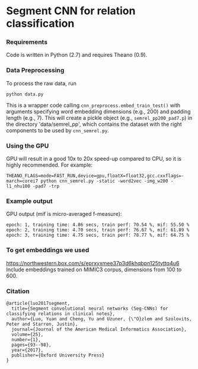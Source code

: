 # Segment CNN for relation classification
### Requirements
Code is written in Python (2.7) and requires Theano (0.9).


### Data Preprocessing
To process the raw data, run
```
python data.py 
```

This is a wrapper code calling `cnn_preprocess.embed_train_test()` with arguments specifying word embedding dimensions (e.g., 200) and padding length (e.g., 7). 
This will create a pickle object (e.g., `semrel_pp200_pad7.p`) in the directory 'data/semrel_pp', which contains the dataset
with the right components to be used by `cnn_semrel.py`.



### Using the GPU
GPU will result in a good 10x to 20x speed-up compared to CPU, so it is highly recommended. 
For example:
```
THEANO_FLAGS=mode=FAST_RUN,device=gpu,floatX=float32,gcc.cxxflags=-march=corei7 python cnn_semrel.py -static -word2vec -img_w200 -l1_nhu100 -pad7 -trp
```


### Example output
GPU output (mif is micro-averaged f-measure):
```
epoch: 1, training time: 4.86 secs, train perf: 70.54 %, mif: 55.50 %
epoch: 2, training time: 4.70 secs, train perf: 76.67 %, mif: 61.89 %
epoch: 3, training time: 4.75 secs, train perf: 78.77 %, mif: 64.75 %
```

### To get embeddings we used
https://northwestern.box.com/s/eprxyxmee37p3d6khqbpn125tyttq4u6
Include embeddings trained on MIMIC3 corpus, dimensions from 100 to 600.

### Citation
```
@article{luo2017segment,
  title={Segment convolutional neural networks (Seg-CNNs) for classifying relations in clinical notes},
  author={Luo, Yuan and Cheng, Yu and Uzuner, {\"O}zlem and Szolovits, Peter and Starren, Justin},
  journal={Journal of the American Medical Informatics Association},
  volume={25},
  number={1},
  pages={93--98},
  year={2017},
  publisher={Oxford University Press}
}
```
